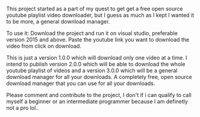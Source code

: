 This project started as a part of my quest to get get a free open source youtube playlist video downloader, but I guess as much as I kept
I wanted it to be more, a general download manager.

To use it:
Download the project and run it on visual studio, preferable version 2015 and above.
Paste the youtube link you want to download the video from
click on download.

This is just a version 1.0.0 which will download only one video at a time. I intend to publish version 2.0.0 which will be able to download
the whole youtube playlist of videos and a version 3.0.0 which will be a general download manager for all your downloads. A completely free, 
open source download manager that you can use for all your downloads. 

Please comment and contribute to the project, I don't if i can qualify to call myself a beginner or an intermediate programmer because I am
definetly not a pro lol.. 
